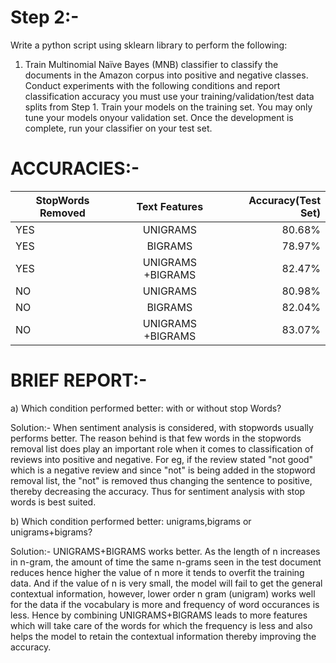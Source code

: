 # Step 2:-

Write a python script using sklearn library to perform the following:
1. Train Multinomial Naïve Bayes (MNB) classifier to classify the documents in the Amazon corpus into positive and negative classes. Conduct experiments with the following conditions and report classification accuracy
you must use your training/validation/test data splits from Step 1. Train your models on the training set. You may only tune your models onyour validation set. Once the development is complete, run your classifier on your test
set.


# ACCURACIES:-

| StopWords Removed | Text Features    | Accuracy(Test Set) |
| ------------------|:----------------:| ------------------:|
| YES               | UNIGRAMS         | 80.68%             |
| YES               | BIGRAMS          | 78.97%             |
| YES               | UNIGRAMS +BIGRAMS| 82.47%             |
| NO                | UNIGRAMS         | 80.98%             |
| NO                | BIGRAMS          | 82.04%             |
| NO                | UNIGRAMS +BIGRAMS| 83.07%             |

# BRIEF REPORT:-

a) Which condition performed better: with or without stop Words?

Solution:-  When sentiment analysis is considered, with stopwords usually performs better. The reason behind is that few words in the stopwords removal list does play an important role when it comes to classification of reviews into positive and negative. For eg, if the review stated "not good" which is a negative review and since "not" is being added in the stopword removal list, the "not" is removed thus changing the sentence to positive, thereby decreasing the accuracy. Thus for sentiment analysis with stop words is best suited.

b) Which condition performed better: unigrams,bigrams or unigrams+bigrams?

Solution:- UNIGRAMS+BIGRAMS works better. As the length of n increases in n-gram, the amount of time the same n-grams seen in the test document reduces hence higher the value of n more it tends to overfit the training data. And if the value of n is very small, the model will fail to get the general contextual information, however, lower order n gram (unigram) works well for the data if the vocabulary is more and frequency of word occurances is less. Hence by combining UNIGRAMS+BIGRAMS leads to more features which will take care of the words for which the frequency is less and also helps the model to retain the contextual information thereby improving the accuracy.






